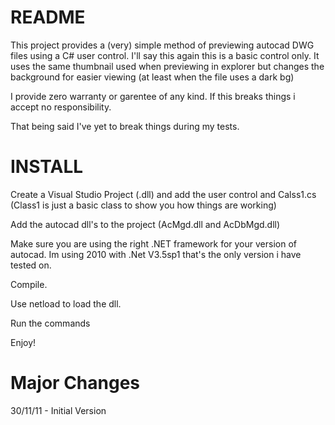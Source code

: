 README
======

This project provides a (very) simple method of previewing autocad DWG files using a C# user control. I'll say this again this is a basic control only. It uses the same thumbnail used when previewing in explorer but changes the background for easier viewing (at least when the file uses a dark bg)

I provide zero warranty or garentee of any kind. If this breaks things i accept no responsibility.

That being said I've yet to break things during my tests.

INSTALL
=======

Create a Visual Studio Project (.dll) and add the user control and Calss1.cs (Class1 is just a basic class to show you how things are working) 

Add the autocad dll's to the project (AcMgd.dll and AcDbMgd.dll)

Make sure you are using the right .NET framework for your version of autocad. Im using 2010 with .Net V3.5sp1 that's the only version i have tested on.

Compile.

Use netload to load the dll.

Run the commands

Enjoy!

Major Changes
=============

30/11/11 - Initial Version

